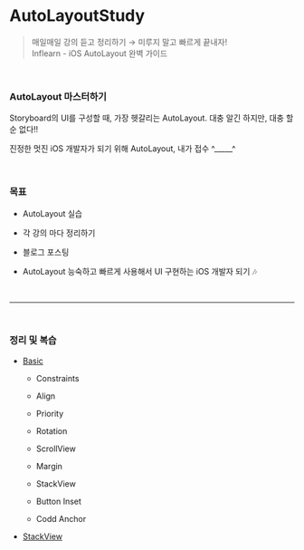 # AutoLayoutStudy

> 매일매일 강의 듣고 정리하기 → 미루지 말고 빠르게 끝내자!  
> Inflearn - iOS AutoLayout 완벽 가이드

<br>

### AutoLayout 마스터하기

Storyboard의 UI를 구성할 때, 가장 헷갈리는 AutoLayout. 대충 알긴 하지만, 대충 할 순 없다!!  

진정한 멋진 iOS 개발자가 되기 위해 AutoLayout, 내가 접수 ^_____^  

<Br>

### 목표

- AutoLayout 실습

- 각 강의 마다 정리하기

- 블로그 포스팅

- AutoLayout 능숙하고 빠르게 사용해서 UI 구현하는 iOS 개발자 되기 🎶

<Br>

---

<br>

### 정리 및 복습

* [Basic](https://github.com/donnyrla10/AutoLayoutStudy/blob/main/AutoLayoutStudy/Basic.md)

    - Constraints

    - Align
    
    - Priority
    
    - Rotation
    
    - ScrollView
    
    - Margin
    
    - StackView
    
    - Button Inset
    
    - Codd Anchor

* [StackView](https://github.com/donnyrla10/AutoLayoutStudy/blob/main/AutoLayoutStudy/StackView/StackView.md)
